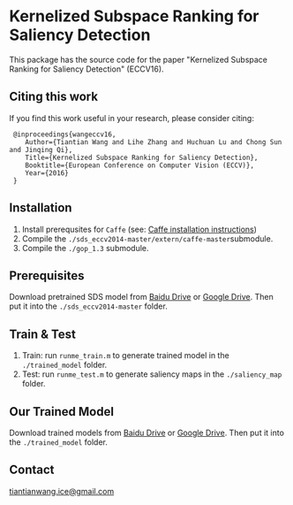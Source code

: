 # Kernelized Subspace Ranking for Saliency Detection
This package has the source code for the paper "Kernelized Subspace Ranking for Saliency Detection" (ECCV16).

## Citing this work
If you find this work useful in your research, please consider citing:

     @inproceedings{wangeccv16,
        Author={Tiantian Wang and Lihe Zhang and Huchuan Lu and Chong Sun and Jinqing Qi},
        Title={Kernelized Subspace Ranking for Saliency Detection},
        Booktitle={European Conference on Computer Vision (ECCV)},
        Year={2016}
     }

## Installation
1. Install prerequsites for `Caffe` (see: [Caffe installation instructions](http://caffe.berkeleyvision.org/installation.html))
2. Compile the `./sds_eccv2014-master/extern/caffe-master`submodule.
3. Compile the `./gop_1.3` submodule.

## Prerequisites
Download pretrained SDS model from [Baidu Drive](https://pan.baidu.com/s/1ZIhSyF47PA-MwF77oKaqhw) or [Google Drive](https://drive.google.com/open?id=1rXIjs2NidrBa_SV7wZ8nc_hYIXrY4xFH). Then put it into the `./sds_eccv2014-master` folder.

## Train & Test

1. Train: run `runme_train.m` to generate trained model in the `./trained_model` folder.
2. Test: run `runme_test.m` to generate saliency maps in the `./saliency_map` folder. 

## Our Trained Model
Download trained models from [Baidu Drive](http://pan.baidu.com/s/1boKHG2V) or [Google Drive](https://drive.google.com/open?id=0B_MpGgTntG47WVU3NEUwNlBYczg). Then put it into the `./trained_model` folder.

## Contact
tiantianwang.ice@gmail.com



